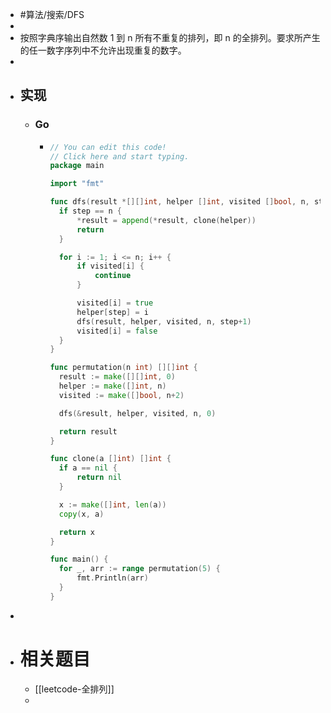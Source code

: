 - #算法/搜索/DFS
-
- 按照字典序输出自然数 1 到 n 所有不重复的排列，即 n 的全排列。要求所产生的任一数字序列中不允许出现重复的数字。
-
- ## 实现
	- ### Go
		- ```go
		  // You can edit this code!
		  // Click here and start typing.
		  package main
		  
		  import "fmt"
		  
		  func dfs(result *[][]int, helper []int, visited []bool, n, step int) {
		  	if step == n {
		  		*result = append(*result, clone(helper))
		  		return
		  	}
		  
		  	for i := 1; i <= n; i++ {
		  		if visited[i] {
		  			continue
		  		}
		  
		  		visited[i] = true
		  		helper[step] = i
		  		dfs(result, helper, visited, n, step+1)
		  		visited[i] = false
		  	}
		  }
		  
		  func permutation(n int) [][]int {
		  	result := make([][]int, 0)
		  	helper := make([]int, n)
		  	visited := make([]bool, n+2)
		  
		  	dfs(&result, helper, visited, n, 0)
		  
		  	return result
		  }
		  
		  func clone(a []int) []int {
		  	if a == nil {
		  		return nil
		  	}
		  
		  	x := make([]int, len(a))
		  	copy(x, a)
		  
		  	return x
		  }
		  
		  func main() {
		  	for _, arr := range permutation(5) {
		  		fmt.Println(arr)
		  	}
		  }
		  
		  ```
-
- # 相关题目
	- [[leetcode-全排列]]
	-
